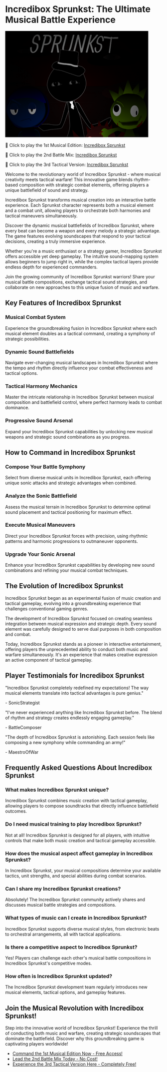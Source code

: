 # Incredibox Sprunkst: The Ultimate Musical Battle Experience

![Incredibox Sprunkst](https://raw.githubusercontent.com/sprunkiscrunkly/incredibox-sprunkst/refs/heads/main/incredibox-sprunkst.png "Incredibox Sprunkst")

🎵 Click to play the 1st Musical Edition: [Incredibox Sprunkst](https://sprunksters.com/incredibox-sprunkst/ "Incredibox Sprunkst")

🎵 Click to play the 2nd Battle Mix: [Incredibox Sprunkst](https://sprunkiscrunkly.com/incredibox-sprunkst/ "Incredibox Sprunkst")

🎵 Click to play the 3rd Tactical Version: [Incredibox Sprunkst](https://sprunkipyramixed.com/incredibox-sprunkst/ "Incredibox Sprunkst")

Welcome to the revolutionary world of Incredibox Sprunkst - where musical creativity meets tactical warfare! This innovative game blends rhythm-based composition with strategic combat elements, offering players a unique battlefield of sound and strategy.

Incredibox Sprunkst transforms musical creation into an interactive battle experience. Each Sprunkst character represents both a musical element and a combat unit, allowing players to orchestrate both harmonies and tactical maneuvers simultaneously.

Discover the dynamic musical battlefields of Incredibox Sprunkst, where every beat can become a weapon and every melody a strategic advantage. The game features evolving soundscapes that respond to your tactical decisions, creating a truly immersive experience.

Whether you're a music enthusiast or a strategy gamer, Incredibox Sprunkst offers accessible yet deep gameplay. The intuitive sound-mapping system allows beginners to jump right in, while the complex tactical layers provide endless depth for experienced commanders.

Join the growing community of Incredibox Sprunkst warriors! Share your musical battle compositions, exchange tactical sound strategies, and collaborate on new approaches to this unique fusion of music and warfare.

## Key Features of Incredibox Sprunkst

### Musical Combat System

Experience the groundbreaking fusion in Incredibox Sprunkst where each musical element doubles as a tactical command, creating a symphony of strategic possibilities.

### Dynamic Sound Battlefields

Navigate ever-changing musical landscapes in Incredibox Sprunkst where the tempo and rhythm directly influence your combat effectiveness and tactical options.

### Tactical Harmony Mechanics

Master the intricate relationship in Incredibox Sprunkst between musical composition and battlefield control, where perfect harmony leads to combat dominance.

### Progressive Sound Arsenal

Expand your Incredibox Sprunkst capabilities by unlocking new musical weapons and strategic sound combinations as you progress.

## How to Command in Incredibox Sprunkst

### Compose Your Battle Symphony

Select from diverse musical units in Incredibox Sprunkst, each offering unique sonic attacks and strategic advantages when combined.

### Analyze the Sonic Battlefield

Assess the musical terrain in Incredibox Sprunkst to determine optimal sound placement and tactical positioning for maximum effect.

### Execute Musical Maneuvers

Direct your Incredibox Sprunkst forces with precision, using rhythmic patterns and harmonic progressions to outmaneuver opponents.

### Upgrade Your Sonic Arsenal

Enhance your Incredibox Sprunkst capabilities by developing new sound combinations and refining your musical combat techniques.

## The Evolution of Incredibox Sprunkst

Incredibox Sprunkst began as an experimental fusion of music creation and tactical gameplay, evolving into a groundbreaking experience that challenges conventional gaming genres.

The development of Incredibox Sprunkst focused on creating seamless integration between musical expression and strategic depth. Every sound element was carefully designed to serve dual purposes in both composition and combat.

Today, Incredibox Sprunkst stands as a pioneer in interactive entertainment, offering players the unprecedented ability to conduct both music and warfare simultaneously. It's an experience that makes creative expression an active component of tactical gameplay.

## Player Testimonials for Incredibox Sprunkst

"Incredibox Sprunkst completely redefined my expectations! The way musical elements translate into tactical advantages is pure genius."

\- SonicStrategist

"I've never experienced anything like Incredibox Sprunkst before. The blend of rhythm and strategy creates endlessly engaging gameplay."

\- BattleComposer

"The depth of Incredibox Sprunkst is astonishing. Each session feels like composing a new symphony while commanding an army!"

\- MaestroOfWar

## Frequently Asked Questions About Incredibox Sprunkst

### What makes Incredibox Sprunkst unique?

Incredibox Sprunkst combines music creation with tactical gameplay, allowing players to compose soundtracks that directly influence battlefield outcomes.

### Do I need musical training to play Incredibox Sprunkst?

Not at all! Incredibox Sprunkst is designed for all players, with intuitive controls that make both music creation and tactical gameplay accessible.

### How does the musical aspect affect gameplay in Incredibox Sprunkst?

In Incredibox Sprunkst, your musical compositions determine your available tactics, unit strengths, and special abilities during combat scenarios.

### Can I share my Incredibox Sprunkst creations?

Absolutely! The Incredibox Sprunkst community actively shares and discusses musical battle strategies and compositions.

### What types of music can I create in Incredibox Sprunkst?

Incredibox Sprunkst supports diverse musical styles, from electronic beats to orchestral arrangements, all with tactical applications.

### Is there a competitive aspect to Incredibox Sprunkst?

Yes! Players can challenge each other's musical battle compositions in Incredibox Sprunkst's competitive modes.

### How often is Incredibox Sprunkst updated?

The Incredibox Sprunkst development team regularly introduces new musical elements, tactical options, and gameplay features.

## Join the Musical Revolution with Incredibox Sprunkst!

Step into the innovative world of Incredibox Sprunkst! Experience the thrill of conducting both music and warfare, creating strategic soundscapes that dominate the battlefield. Discover why this groundbreaking game is captivating players worldwide!

- [Command the 1st Musical Edition Now - Free Access!](https://sprunksters.com/incredibox-sprunkst/)
- [Lead the 2nd Battle Mix Today - No Cost!](https://sprunkiscrunkly.com/incredibox-sprunkst/)
- [Experience the 3rd Tactical Version Here - Completely Free!](https://sprunkipyramixed.com/incredibox-sprunkst/)
